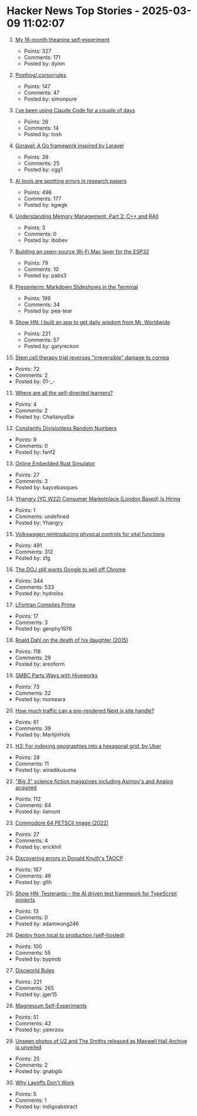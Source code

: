 # Hacker News Top Stories - 2025-03-09 11:02:07

1. [My 16-month theanine self-experiment](https://dynomight.net/theanine/)
   - Points: 327
   - Comments: 171
   - Posted by: dynm

2. [Posthog/.cursorrules](https://github.com/PostHog/posthog/blob/master/.cursorrules)
   - Points: 147
   - Comments: 47
   - Posted by: simonpure

3. [I've been using Claude Code for a couple of days](https://twitter.com/Steve_Yegge/status/1898674257808515242)
   - Points: 26
   - Comments: 14
   - Posted by: tosh

4. [Goravel: A Go framework inspired by Laravel](https://www.goravel.dev)
   - Points: 39
   - Comments: 25
   - Posted by: cgg1

5. [AI tools are spotting errors in research papers](https://www.nature.com/articles/d41586-025-00648-5)
   - Points: 496
   - Comments: 177
   - Posted by: kgwgk

6. [Understanding Memory Management, Part 2: C++ and RAII](https://educatedguesswork.org/posts/memory-management-2/)
   - Points: 3
   - Comments: 0
   - Posted by: ibobev

7. [Building an open-source Wi-Fi Mac layer for the ESP32](https://esp32-open-mac.be)
   - Points: 79
   - Comments: 10
   - Posted by: pabs3

8. [Presenterm: Markdown Slideshows in the Terminal](https://github.com/mfontanini/presenterm)
   - Points: 199
   - Comments: 34
   - Posted by: pea-tear

9. [Show HN: I built an app to get daily wisdom from Mr. Worldwide](https://daale.club/)
   - Points: 221
   - Comments: 57
   - Posted by: garyreckon

10. [Stem cell therapy trial reverses "irreversible" damage to cornea](https://newatlas.com/biology/stem-cell-therapy-reverses-irreversible-damage-cornea/)
   - Points: 72
   - Comments: 2
   - Posted by: 01-_-

11. [Where are all the self-directed learners?](https://saigaddam.medium.com/where-are-all-the-self-directed-learners-ccfb2421e52c)
   - Points: 4
   - Comments: 2
   - Posted by: ChaitanyaSai

12. [Constantly Divisionless Random Numbers](https://dotat.at/@/2025-03-05-lemire-inline.html)
   - Points: 9
   - Comments: 0
   - Posted by: fanf2

13. [Online Embedded Rust Simulator](https://wokwi.com/rust)
   - Points: 27
   - Comments: 3
   - Posted by: kaycebasques

14. [Yhangry (YC W22) Consumer Marketplace (London Based) Is Hiring](https://www.ycombinator.com/companies/yhangry/jobs/JiN1myL-mid-senior-full-stack-engineer)
   - Points: 1
   - Comments: undefined
   - Posted by: Yhangry

15. [Volkswagen reintroducing physical controls for vital functions](https://www.autocar.co.uk/car-news/new-cars/volkswagen-reintroducing-physical-controls-vital-functions)
   - Points: 491
   - Comments: 312
   - Posted by: zfg

16. [The DOJ still wants Google to sell off Chrome](https://www.wired.com/story/the-doj-still-wants-google-to-divest-chrome/)
   - Points: 344
   - Comments: 533
   - Posted by: hydrolox

17. [LFortran Compiles Prima](https://lfortran.org/blog/2025/03/lfortran-compiles-prima/)
   - Points: 17
   - Comments: 3
   - Posted by: genphy1976

18. [Roald Dahl on the death of his daughter (2015)](https://www.telegraph.co.uk/books/authors/roald-dahls-darkest-hour/)
   - Points: 118
   - Comments: 29
   - Posted by: areoform

19. [SMBC Parts Ways with Hiveworks](https://www.smbc-comics.com/comic/announcement-2)
   - Points: 73
   - Comments: 22
   - Posted by: momeara

20. [How much traffic can a pre-rendered Next.js site handle?](https://martijnhols.nl/blog/how-much-traffic-can-a-pre-rendered-nextjs-site-handle)
   - Points: 61
   - Comments: 39
   - Posted by: MartijnHols

21. [H3: For indexing geographies into a hexagonal grid, by Uber](https://h3geo.org/)
   - Points: 28
   - Comments: 11
   - Posted by: wiradikusuma

22. ["Big 3" science fiction magazines including Asimov's and Analog acquired](https://jasonsanford.substack.com/p/genre-grapevine-for-last-half-of)
   - Points: 112
   - Comments: 64
   - Posted by: ilamont

23. [Commodore 64 PETSCII Image (2022)](https://medium.com/@8bitsten/commodore-64-petscii-image-f608225714ec)
   - Points: 27
   - Comments: 4
   - Posted by: erickhill

24. [Discovering errors in Donald Knuth's TAOCP](https://glthr.com/discovering-errors-in-donald-knuths-taocp)
   - Points: 167
   - Comments: 46
   - Posted by: glth

25. [Show HN: Testeranto – the AI driven test framework for TypeScript projects](https://www.npmjs.com/package/testeranto)
   - Points: 13
   - Comments: 0
   - Posted by: adamwong246

26. [Deploy from local to production (self-hosted)](https://github.com/bypirob/airo)
   - Points: 100
   - Comments: 55
   - Posted by: bypirob

27. [Discworld Rules](https://contraptions.venkateshrao.com/p/discworld-rules)
   - Points: 221
   - Comments: 265
   - Posted by: jger15

28. [Magnesium Self-Experiments](https://gwern.net/nootropic/magnesium)
   - Points: 51
   - Comments: 42
   - Posted by: yamrzou

29. [Unseen photos of U2 and The Smiths released as Maxwell Hall Archive is unveiled](https://www.salford.ac.uk/news/unseen-photos-of-u2-and-the-smiths-released-as-maxwell-hall-digital-archive-is-unveiled)
   - Points: 25
   - Comments: 2
   - Posted by: gnabgib

30. [Why Layoffs Don't Work](https://thehustle.co/originals/why-layoffs-dont-work)
   - Points: 5
   - Comments: 1
   - Posted by: indigoabstract

